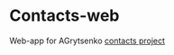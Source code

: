 Contacts-web
============

Web-app for AGrytsenko <a href="https://github.com/grytsenko/contacts">contacts project</a> 
